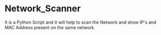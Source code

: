 # Network_Scanner
It is a Python Script and it will help to scan the Network and show IP's and MAC Address present on the same network.
